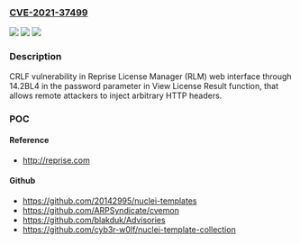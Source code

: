 ### [CVE-2021-37499](https://cve.mitre.org/cgi-bin/cvename.cgi?name=CVE-2021-37499)
![](https://img.shields.io/static/v1?label=Product&message=n%2Fa&color=blue)
![](https://img.shields.io/static/v1?label=Version&message=n%2Fa&color=blue)
![](https://img.shields.io/static/v1?label=Vulnerability&message=n%2Fa&color=brighgreen)

### Description

CRLF vulnerability in Reprise License Manager (RLM) web interface through 14.2BL4 in the password parameter in View License Result function, that allows remote attackers to inject arbitrary HTTP headers.

### POC

#### Reference
- http://reprise.com

#### Github
- https://github.com/20142995/nuclei-templates
- https://github.com/ARPSyndicate/cvemon
- https://github.com/blakduk/Advisories
- https://github.com/cyb3r-w0lf/nuclei-template-collection


